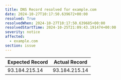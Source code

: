 ```yaml
---
title: DNS Record resolved for example.com
date: 2024-10-27T10:17:50.639672+00:00
resolved: True
resolvedWhen: 2024-10-27T10:17:50.639685+00:00
resolvedStartTime: 2024-10-25T21:09:43.191474+00:00
severity: notice
affected:
  - example.com
section: issue
---
```


| Expected Record  | Actual Record  |
|------------------|----------------|
| 93.184.215.14 | 93.184.215.14 |
